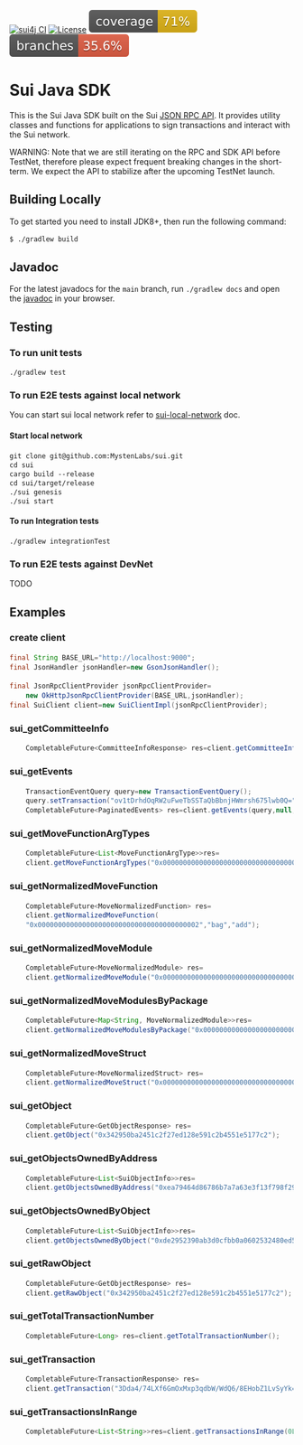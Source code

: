 [![sui4j CI](https://github.com/GrapeBaBa/sui4j/actions/workflows/gradle.yml/badge.svg?branch=main)](https://github.com/GrapeBaBa/sui4j/actions/workflows/gradle.yml)
[![License](https://img.shields.io/badge/License-Apache%202.0-blue.svg)](https://opensource.org/licenses/Apache-2.0)
![Coverage](.github/badges/jacoco.svg)
![Branches](.github/badges/branches.svg)

# Sui Java SDK

This is the Sui Java SDK built on the
Sui [JSON RPC API](https://github.com/MystenLabs/sui/blob/main/doc/src/build/json-rpc.md). It
provides utility classes and functions for applications to sign transactions and interact with the
Sui network.

WARNING: Note that we are still iterating on the RPC and SDK API before TestNet, therefore please
expect frequent breaking changes in the short-term. We expect the API to stabilize after the
upcoming TestNet launch.

## Building Locally

To get started you need to install JDK8+, then run the following command:

```bash
$ ./gradlew build
```

## Javadoc

For the latest javadocs for the `main` branch, run `./gradlew docs` and open
the [javadoc](build/docs/javadoc/index.html) in your browser.

## Testing

### To run unit tests

```
./gradlew test
```

### To run E2E tests against local network

You can start sui local network refer
to [sui-local-network](https://github.com/MystenLabs/sui/blob/main/doc/src/build/sui-local-network.md)
doc.

#### Start local network

```
git clone git@github.com:MystenLabs/sui.git
cd sui
cargo build --release
cd sui/target/release
./sui genesis
./sui start
```

#### To run Integration tests

```
./gradlew integrationTest
```

### To run E2E tests against DevNet

TODO

## Examples

### create client

```java
final String BASE_URL="http://localhost:9000";
final JsonHandler jsonHandler=new GsonJsonHandler();

final JsonRpcClientProvider jsonRpcClientProvider=
    new OkHttpJsonRpcClientProvider(BASE_URL,jsonHandler);
final SuiClient client=new SuiClientImpl(jsonRpcClientProvider);
```

### sui_getCommitteeInfo

```java
    CompletableFuture<CommitteeInfoResponse> res=client.getCommitteeInfo(1L);
```

### sui_getEvents

```java
    TransactionEventQuery query=new TransactionEventQuery();
    query.setTransaction("ov1tDrhdOqRW2uFweTbSSTaQbBbnjHWmrsh675lwb0Q=");
    CompletableFuture<PaginatedEvents> res=client.getEvents(query,null,1,false);
```

### sui_getMoveFunctionArgTypes

```java
    CompletableFuture<List<MoveFunctionArgType>>res=
    client.getMoveFunctionArgTypes("0x0000000000000000000000000000000000000002","bag","add");
```

### sui_getNormalizedMoveFunction

```java
    CompletableFuture<MoveNormalizedFunction> res=
    client.getNormalizedMoveFunction(
    "0x0000000000000000000000000000000000000002","bag","add");
```

### sui_getNormalizedMoveModule

```java
    CompletableFuture<MoveNormalizedModule> res=
    client.getNormalizedMoveModule("0x0000000000000000000000000000000000000002","bag");
```

### sui_getNormalizedMoveModulesByPackage

```java
    CompletableFuture<Map<String, MoveNormalizedModule>>res=
    client.getNormalizedMoveModulesByPackage("0x0000000000000000000000000000000000000002");
```

### sui_getNormalizedMoveStruct

```java
    CompletableFuture<MoveNormalizedStruct> res=
    client.getNormalizedMoveStruct("0x0000000000000000000000000000000000000002","bag","Bag");
```

### sui_getObject

```java
    CompletableFuture<GetObjectResponse> res=
    client.getObject("0x342950ba2451c2f27ed128e591c2b4551e5177c2");
```

### sui_getObjectsOwnedByAddress

```java
    CompletableFuture<List<SuiObjectInfo>>res=
    client.getObjectsOwnedByAddress("0xea79464d86786b7a7a63e3f13f798f29f5e65947");
```

### sui_getObjectsOwnedByObject

```java
    CompletableFuture<List<SuiObjectInfo>>res=
    client.getObjectsOwnedByObject("0xde2952390ab3d0cfbb0a0602532480ed5ec99cf3");
```

### sui_getRawObject

```java
    CompletableFuture<GetObjectResponse> res=
    client.getRawObject("0x342950ba2451c2f27ed128e591c2b4551e5177c2");
```

### sui_getTotalTransactionNumber

```java
    CompletableFuture<Long> res=client.getTotalTransactionNumber();
```

### sui_getTransaction

```java
    CompletableFuture<TransactionResponse> res=
    client.getTransaction("3Dda4/74LXf6GmOxMxp3qdbW/WdQ6/8EHobZ1LvSyYk=");
```

### sui_getTransactionsInRange

```java
    CompletableFuture<List<String>>res=client.getTransactionsInRange(0L,100L);
```